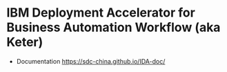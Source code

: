 # IBM Deployment Accelerator for Business Automation Workflow (aka Keter) 
- Documentation https://sdc-china.github.io/IDA-doc/ 







